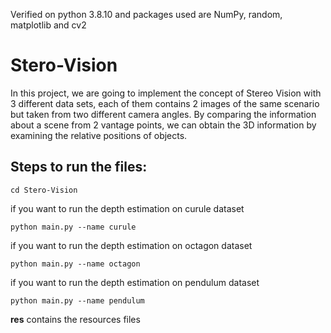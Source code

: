 Verified on python 3.8.10 and packages used are NumPy, random, matplotlib and cv2

# Stero-Vision
In this project, we are going to implement the concept of Stereo Vision with 3 different data sets, each of them contains 2 images of the same scenario but taken from two different camera angles. By comparing the information about a scene from 2 vantage points, we can obtain the 3D information by examining the relative positions of objects.

## Steps to run the files:
```
cd Stero-Vision
```
if you want to run the depth estimation on curule dataset
```
python main.py --name curule
```
if you want to run the depth estimation on octagon dataset
```
python main.py --name octagon
```
if you want to run the depth estimation on pendulum dataset
```
python main.py --name pendulum
```

**res** contains the resources files
